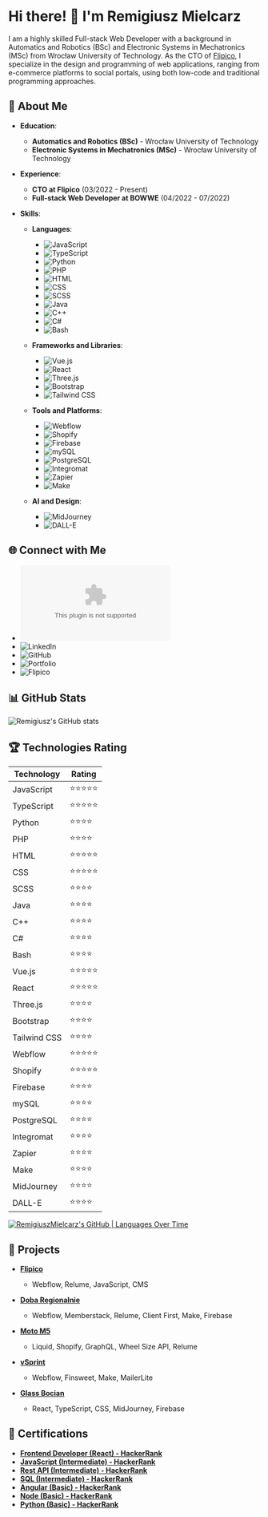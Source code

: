 # Hi there! 👋 I'm Remigiusz Mielcarz

I am a highly skilled Full-stack Web Developer with a background in Automatics and Robotics (BSc) and Electronic Systems in Mechatronics (MSc) from Wrocław University of Technology. As the CTO of [Flipico](https://flipico.agency), I specialize in the design and programming of web applications, ranging from e-commerce platforms to social portals, using both low-code and traditional programming approaches.

## 🚀 About Me

- **Education**:
  - **Automatics and Robotics (BSc)** - Wrocław University of Technology
  - **Electronic Systems in Mechatronics (MSc)** - Wrocław University of Technology

- **Experience**:
  - **CTO at Flipico** (03/2022 - Present)
  - **Full-stack Web Developer at BOWWE** (04/2022 - 07/2022)

- **Skills**:
  - **Languages**: 
    - ![JavaScript](https://img.shields.io/badge/-JavaScript-F7DF1E?style=flat-square&logo=javascript&logoColor=black) 
    - ![TypeScript](https://img.shields.io/badge/-TypeScript-007ACC?style=flat-square&logo=typescript&logoColor=white)
    - ![Python](https://img.shields.io/badge/-Python-3776AB?style=flat-square&logo=python&logoColor=white)
    - ![PHP](https://img.shields.io/badge/-PHP-777BB4?style=flat-square&logo=php&logoColor=white)
    - ![HTML](https://img.shields.io/badge/-HTML-E34F26?style=flat-square&logo=html5&logoColor=white)
    - ![CSS](https://img.shields.io/badge/-CSS-1572B6?style=flat-square&logo=css3&logoColor=white)
    - ![SCSS](https://img.shields.io/badge/-SCSS-CC6699?style=flat-square&logo=sass&logoColor=white)
    - ![Java](https://img.shields.io/badge/-Java-007396?style=flat-square&logo=java&logoColor=white)
    - ![C++](https://img.shields.io/badge/-C++-00599C?style=flat-square&logo=cplusplus&logoColor=white)
    - ![C#](https://img.shields.io/badge/-C%23-239120?style=flat-square&logo=csharp&logoColor=white)
    - ![Bash](https://img.shields.io/badge/-Bash-4EAA25?style=flat-square&logo=gnubash&logoColor=white)

  - **Frameworks and Libraries**:
    - ![Vue.js](https://img.shields.io/badge/-Vue.js-4FC08D?style=flat-square&logo=vue.js&logoColor=white)
    - ![React](https://img.shields.io/badge/-React-61DAFB?style=flat-square&logo=react&logoColor=black)
    - ![Three.js](https://img.shields.io/badge/-Three.js-000000?style=flat-square&logo=three.js&logoColor=white)
    - ![Bootstrap](https://img.shields.io/badge/-Bootstrap-7952B3?style=flat-square&logo=bootstrap&logoColor=white)
    - ![Tailwind CSS](https://img.shields.io/badge/-Tailwind%20CSS-38B2AC?style=flat-square&logo=tailwind-css&logoColor=white)

  - **Tools and Platforms**:
    - ![Webflow](https://img.shields.io/badge/-Webflow-4353FF?style=flat-square&logo=webflow&logoColor=white)
    - ![Shopify](https://img.shields.io/badge/-Shopify-7AB55C?style=flat-square&logo=shopify&logoColor=white)
    - ![Firebase](https://img.shields.io/badge/-Firebase-FFCA28?style=flat-square&logo=firebase&logoColor=black)
    - ![mySQL](https://img.shields.io/badge/-MySQL-4479A1?style=flat-square&logo=mysql&logoColor=white)
    - ![PostgreSQL](https://img.shields.io/badge/-PostgreSQL-336791?style=flat-square&logo=postgresql&logoColor=white)
    - ![Integromat](https://img.shields.io/badge/-Integromat-2E73B9?style=flat-square&logo=integromat&logoColor=white)
    - ![Zapier](https://img.shields.io/badge/-Zapier-FF4A00?style=flat-square&logo=zapier&logoColor=white)
    - ![Make](https://img.shields.io/badge/-Make-000000?style=flat-square&logo=make&logoColor=white)

  - **AI and Design**:
    - ![MidJourney](https://img.shields.io/badge/-MidJourney-000000?style=flat-square&logo=midjourney&logoColor=white)
    - ![DALL-E](https://img.shields.io/badge/-DALL--E-000000?style=flat-square&logo=openaidall-e&logoColor=white)

## 🌐 Connect with Me

- ![Email](mailto:remigiusz.mielcarz@gmail.com)
- ![LinkedIn](https://www.linkedin.com/in/remigiusz-mielcarz)
- ![GitHub](https://github.com/RemigiuszMielcarz)
- ![Portfolio](https://remigiusz-3d-portfolio.web.app)
- ![Flipico](https://flipico.agency)

## 📊 GitHub Stats

![Remigiusz's GitHub stats](https://github-readme-stats.vercel.app/api?username=RemigiuszMielcarz&show_icons=true&theme=radical)

## 🏆 Technologies Rating

| Technology      | Rating   |
|-----------------|----------|
| JavaScript      | ⭐⭐⭐⭐⭐   |
| TypeScript      | ⭐⭐⭐⭐⭐   |
| Python          | ⭐⭐⭐⭐    |
| PHP             | ⭐⭐⭐⭐    |
| HTML            | ⭐⭐⭐⭐⭐   |
| CSS             | ⭐⭐⭐⭐⭐   |
| SCSS            | ⭐⭐⭐⭐    |
| Java            | ⭐⭐⭐⭐    |
| C++             | ⭐⭐⭐⭐    |
| C#              | ⭐⭐⭐⭐    |
| Bash            | ⭐⭐⭐⭐    |
| Vue.js          | ⭐⭐⭐⭐⭐   |
| React           | ⭐⭐⭐⭐⭐   |
| Three.js        | ⭐⭐⭐⭐    |
| Bootstrap       | ⭐⭐⭐⭐    |
| Tailwind CSS    | ⭐⭐⭐⭐    |
| Webflow         | ⭐⭐⭐⭐⭐   |
| Shopify         | ⭐⭐⭐⭐⭐   |
| Firebase        | ⭐⭐⭐⭐    |
| mySQL           | ⭐⭐⭐⭐    |
| PostgreSQL      | ⭐⭐⭐⭐    |
| Integromat      | ⭐⭐⭐⭐    |
| Zapier          | ⭐⭐⭐⭐    |
| Make            | ⭐⭐⭐⭐    |
| MidJourney      | ⭐⭐⭐⭐    |
| DALL-E          | ⭐⭐⭐⭐    |

[![RemigiuszMielcarz's GitHub | Languages Over Time](https://stats.quira.sh/RemigiuszMielcarz/languages-over-time?theme=dark)](https://quira.sh?utm_source=widgets&utm_campaign=RemigiuszMielcarz)

## 💼 Projects

- **[Flipico](https://flipico.agency)**
  - Webflow, Relume, JavaScript, CMS

- **[Doba Regionalnie](https://regionalnie.doba.pl)**
  - Webflow, Memberstack, Relume, Client First, Make, Firebase

- **[Moto M5](https://motom5.my-shopify.com)**
  - Liquid, Shopify, GraphQL, Wheel Size API, Relume

- **[vSprint](https://konferencja.vsprint.pl)**
  - Webflow, Finsweet, Make, MailerLite

- **[Glass Bocian](https://glassbocianwroclaw.pl)**
  - React, TypeScript, CSS, MidJourney, Firebase

## 🏅 Certifications

- **[Frontend Developer (React) - HackerRank](https://www.hackerrank.com/certificates/9ca1d24f3b03)**
- **[JavaScript (Intermediate) - HackerRank](https://www.hackerrank.com/certificates/9a63781f0e1f)**
- **[Rest API (Intermediate) - HackerRank](https://www.hackerrank.com/certificates/bb3f54cab14f)**
- **[SQL (Intermediate) - HackerRank](https://www.hackerrank.com/certificates/358281b72c9c)**
- **[Angular (Basic) - HackerRank](https://www.hackerrank.com/certificates/9b230717280e)**
- **[Node (Basic) - HackerRank](https://www.hackerrank.com/certificates/8077fb5b65ad)**
- **[Python (Basic) - HackerRank](https://www.hackerrank.com/certificates/c6da8dafae50)**
